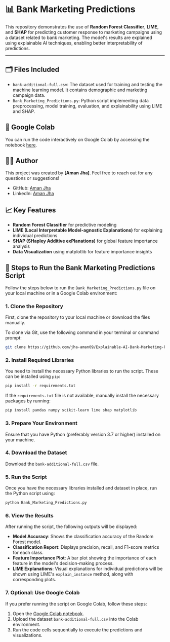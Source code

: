 # 📊 Bank Marketing Predictions

This repository demonstrates the use of **Random Forest Classifier**, **LIME**, and **SHAP** for predicting customer response to marketing campaigns using a dataset related to bank marketing. The model's results are explained using explainable AI techniques, enabling better interpretability of predictions.

---

## 🗂️ Files Included

- `bank-additional-full.csv`: The dataset used for training and testing the machine learning model. It contains demographic and marketing campaign data.
- `Bank_Marketing_Predictions.py`: Python script implementing data preprocessing, model training, evaluation, and explainability using LIME and SHAP.

## 🚀 Google Colab

You can run the code interactively on Google Colab by accessing the notebook [here](https://colab.research.google.com/drive/1N6BhyB0wNIQ_6Oit0RFPnTs6hTLFB8AN?usp=sharing).

## 👨‍💻 Author

This project was created by **[Aman Jha]**. Feel free to reach out for any questions or suggestions!  
- GitHub: [Aman Jha](https://github.com/jha-aman09)  
- LinkedIn: [Aman Jha](https://www.linkedin.com/in/aman--jha)

## 📈 Key Features

- **Random Forest Classifier** for predictive modeling
- **LIME (Local Interpretable Model-agnostic Explanations)** for explaining individual predictions
- **SHAP (SHapley Additive exPlanations)** for global feature importance analysis
- **Data Visualization** using matplotlib for feature importance insights

## 📝 Steps to Run the Bank Marketing Predictions Script

Follow the steps below to run the `Bank_Marketing_Predictions.py` file on your local machine or in a Google Colab environment:

### 1. **Clone the Repository**

First, clone the repository to your local machine or download the files manually.

To clone via Git, use the following command in your terminal or command prompt:

```bash
git clone https://github.com/jha-aman09/Explainable-AI-Bank-Marketing-Predictions.git
```

### 2. **Install Required Libraries**

You need to install the necessary Python libraries to run the script. These can be installed using `pip`:

```bash
pip install -r requirements.txt
```

If the `requirements.txt` file is not available, manually install the necessary packages by running:

```bash
pip install pandas numpy scikit-learn lime shap matplotlib
```

### 3. **Prepare Your Environment**

Ensure that you have Python (preferably version 3.7 or higher) installed on your machine.

### 4. **Download the Dataset**

Download the `bank-additional-full.csv` file.

### 5. **Run the Script**

Once you have the necessary libraries installed and dataset in place, run the Python script using:

```bash
python Bank_Marketing_Predictions.py
```

### 6. **View the Results**

After running the script, the following outputs will be displayed:
- **Model Accuracy**: Shows the classification accuracy of the Random Forest model.
- **Classification Report**: Displays precision, recall, and F1-score metrics for each class.
- **Feature Importance Plot**: A bar plot showing the importance of each feature in the model's decision-making process.
- **LIME Explanations**: Visual explanations for individual predictions will be shown using LIME's `explain_instance` method, along with corresponding plots.

### 7. **Optional: Use Google Colab**

If you prefer running the script on Google Colab, follow these steps:
1. Open the [Google Colab notebook](https://colab.research.google.com/drive/1N6BhyB0wNIQ_6Oit0RFPnTs6hTLFB8AN).
2. Upload the dataset `bank-additional-full.csv` into the Colab environment.
3. Run the code cells sequentially to execute the predictions and visualizations.

